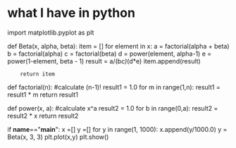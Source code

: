 # what I have in python 
import matplotlib.pyplot as plt

def Beta(x, alpha, beta):
		item = []
		for element in x:
			a = factorial(alpha + beta)
			b = factorial(alpha)
			c = factorial(beta)
			d = power(element, alpha-1)
			e = power(1-element, beta - 1)
			result = a/(b*c)*(d*e)
			item.append(result)
		
		return item

def factorial(n):
	#calculate (n-1)!
	result1 = 1.0
	for m in range(1,n):
		result1 = result1 * m
	return result1

def power(x, a):
	#calculate x^a
	result2 = 1.0
	for b in range(0,a):
		result2 = result2 * x
	return result2

if __name__=="__main__":
	x =[]
	y =[]
	for y in range(1, 1000):
		x.append(y/1000.0)
	y = Beta(x, 3, 3)
	plt.plot(x,y)
	plt.show()
